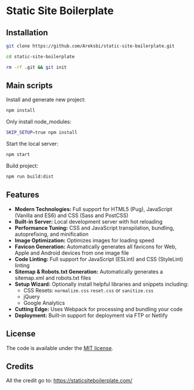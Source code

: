 # Static Site Boilerplate

## Installation

```bash
git clone https://github.com/Areksbi/static-site-boilerplate.git
 ```

 ```bash
cd static-site-boilerplate
 ```

 ```bash
rm -rf .git && git init
 ```

## Main scripts

Install and generate new project:
```bash
npm install
 ```

Only install node_modules:
```bash
SKIP_SETUP=true npm install
 ```

Start the local server:
```bash
npm start
 ```

Build project:
```bash
npm run build:dist
 ```

## Features

* **Modern Technologies:** Full support for HTML5 (Pug), JavaScript (Vanilla and ES6) and CSS (Sass and PostCSS)
* **Built-in Server:** Local development server with hot reloading
* **Performance Tuning:** CSS and JavaScript transpilation, bundling, autoprefixing, and minification
* **Image Optimization:** Optimizes images for loading speed
* **Favicon Generation:** Automatically generates all favicons for Web, Apple and Android devices from one image file
* **Code Linting:** Full support for JavaScript (ESLint) and CSS (StyleLint) linting
* **Sitemap & Robots.txt Generation:** Automatically generates a sitemap.xml and robots.txt files
* **Setup Wizard:** Optionally install helpful libraries and snippets including:
	* CSS Resets: `normalize.css` `reset.css` or `sanitize.css`
	* jQuery
	* Google Analytics
* **Cutting Edge:** Uses Webpack for processing and bundling your code
* **Deployment:** Built-in support for deployment via FTP or Netlify

## License

The code is available under the [MIT license](LICENSE).

## Credits

All the credit go to: https://staticsiteboilerplate.com/ 
